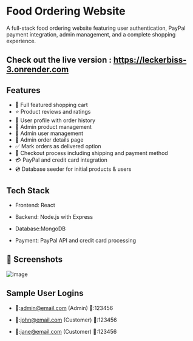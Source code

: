 
# Food Ordering Website

A full-stack food ordering website featuring user authentication, PayPal payment integration, admin management, and a complete shopping experience.

## Check out the live version : https://leckerbiss-3.onrender.com 

## Features

- 🛒 Full featured shopping cart
- ⭐ Product reviews and ratings
- 👤 User profile with order history
- 🧾 Admin product management
- 🧾 Admin user management
- 🧾 Admin order details page
- ✅ Mark orders as delivered option
- 🚚 Checkout process including shipping and payment method
- 💳 PayPal and credit card integration
- 💿 Database seeder for initial products & users



## Tech Stack

- Frontend: React 

- Backend: Node.js with Express 

- Database:MongoDB 

- Payment: PayPal API and credit card processing


## 📸 Screenshots
![image](https://github.com/user-attachments/assets/2d5e0bda-0d31-4682-8614-27c9d41813b3)



##  Sample User Logins
-  📩:admin@email.com (Admin)
🔑:123456

- 📩:john@email.com (Customer)
🔑:123456

- 📩:jane@email.com (Customer)
🔑:123456
